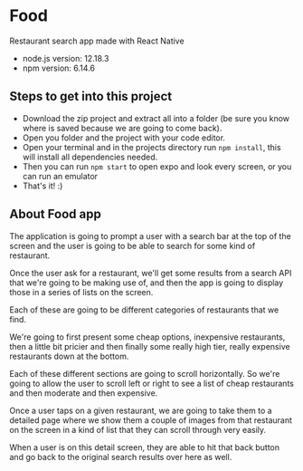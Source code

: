 # Food
Restaurant search app made with React Native  

- node.js version: 12.18.3
- npm version: 6.14.6

## Steps to get into this project

-   Download the zip project and extract all into a folder (be sure you know where is saved because we are going to come back).
-   Open you folder and the project with your code editor.
-   Open your terminal and in the projects directory run  `npm install`, this will install all dependencies needed.
-   Then you can run  `npm start`  to open expo and look every screen, or you can run an emulator
-   That's it! :)

## About Food app

The application is going to prompt a user with a search bar at the top of the screen and the user is going to be able to search for some kind of restaurant.

Once the user ask for a restaurant, we'll get some results from  a search API that we're going to be making use of, and then the app is going to display those in a series of lists on the screen.

Each of these are going to be different categories of restaurants that we find.

We're going to first present some cheap options, inexpensive restaurants, then a little bit pricier and then finally some really high tier, really expensive restaurants down at the bottom.

Each of these different sections are going to scroll horizontally. So we're going to allow the user to scroll left or right to see a list of cheap restaurants and then moderate and then expensive.

Once a user taps on a given restaurant, we are going to take them to a detailed page where we show them a couple of images from that restaurant on the screen in a kind of list that they can scroll through very easily.

When a user is on this detail screen, they are able to hit that back button and go back to the original search results over here as well.
